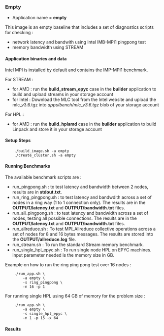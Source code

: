 ### Empty

- Application name = **empty**

This image is an empty baseline that includes a set of diagnostics scripts for checking :
- network latency and bandwith using Intel IMB-MPI1 pingpong test
- memory bandwidth using STREAM 

#### Application binaries and data

Intel MPI is installed by default and contains the IMP-MPI1 benchmark.

For STREAM :
- for AMD   : run the **build_stream_epyc** case in the **builder** application to build and upload streams in your storage account
- for Intel : Download the MLC tool from the Intel website and upload the mlc_v3.6.tgz into _apps/bench/mlc_v3.6.tgz_ blob of your storage account

For HPL :
- for AMD : run the **build_hplamd** case in the **builder** application to build Linpack and store it in your storage account

#### Setup Steps
```
    ./build_image.sh -a empty
    ./create_cluster.sh -a empty
```

#### Running Benchmarks

The available benchmark scripts are : 
    
 - run_pingpong.sh : to test latency and bandwidth between 2 nodes, results are in **stdout.txt**.
 - run_ring_pingpong.sh : to test latency and bandwdith across a set of nodes in a ring way (1 to 1 connection only). The results are in the **OUTPUT/latency.txt** and **OUTPUT/bandwidth.txt** files.
 - run_all_pingpong.sh : to test latency and bandwidth across a set of nodes, testing all possible connections.  The results are in the **OUTPUT/latency.txt** and **OUTPUT/bandwidth.txt** files.
 - run_allreduce.sh : To test MPI_Allreduce collective operations across a set of nodes for 8 and 16 bytes messages. The results are stored into the **OUTPUT/allreduce.log** file.
 - run_stream.sh : To run the standard Stream memory benchmark. 
 - run_single_hpl_epyc.sh : To run single node HPL on EPYC machines. input parameter needed is the memory size in GB. 


Example on how to run the ring ping pong test over 16 nodes :

```
    ./run_app.sh \
        -a empty \
        -s ring_pingpong \
        -n 16 -p 1 
```

For running single HPL using 64 GB of memory for the problem size :

```
    ./run_app.sh \
        -a empty \
        -s single_hpl_epyc \
        -n 1 -p 15 -x 64
```


#### Results

